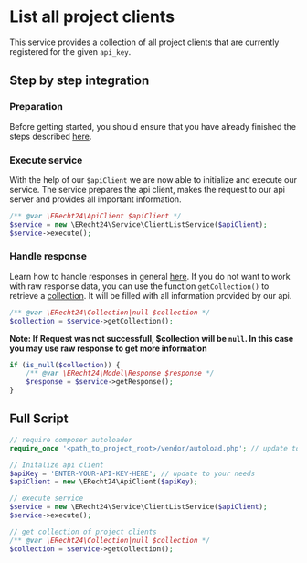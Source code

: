 # List all project clients
This service provides a collection of all project clients that are currently registered for the given `api_key`. 

## Step by step integration
### Preparation
Before getting started, you should ensure that you have already finished the steps described [here](../preparation.md).

### Execute service
With the help of our `$apiClient` we are now able to initialize and execute our service.
The service prepares the api client, makes the request to our api server and provides all important information.

```php
/** @var \ERecht24\ApiClient $apiClient */
$service = new \ERecht24\Service\ClientListService($apiClient);
$service->execute();
```

### Handle response
Learn how to handle responses in general [here](../handle_api_responses.md).
If you do not want to work with raw response data, you can use the function `getCollection()` to retrieve a [collection](../../src/Collection.php).
It will be filled with all information provided by our api.

```php
/** @var \ERecht24\Collection|null $collection */
$collection = $service->getCollection();
```
**Note: If Request was not successfull, $collection will be `null`. In this case you may use raw response to get more information**

```php
if (is_null($collection)) {
    /** @var \ERecht24\Model\Response $response */
    $response = $service->getResponse();
}
```


## Full Script

```php
// require composer autoloader
require_once '<path_to_project_root>/vendor/autoload.php'; // update to your needs

// Initalize api client
$apiKey = 'ENTER-YOUR-API-KEY-HERE'; // update to your needs
$apiClient = new \ERecht24\ApiClient($apiKey);

// execute service
$service = new \ERecht24\Service\ClientListService($apiClient);
$service->execute();

// get collection of project clients
/** @var \ERecht24\Collection|null $collection */
$collection = $service->getCollection();
```